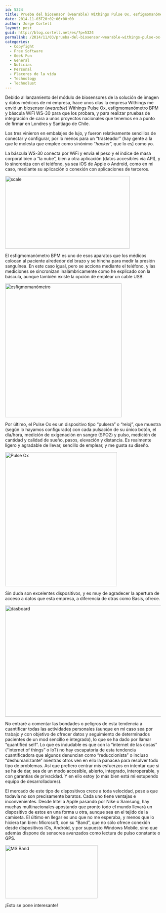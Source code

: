 ```yaml
---
id: 5324
title: Prueba del biosensor (wearable) Withings Pulse Ox, esfigmomanómetro BPM y báscula WiFi WS-30
date: 2014-11-03T20:02:06+00:00
author: Jorge Cortell
layout: post
guid: http://blog.cortell.net/es/?p=5324
permalink: /2014/11/03/prueba-del-biosensor-wearable-withings-pulse-ox-esfigmomanometro-bpm-y-bascula-wifi-ws-30/
categories:
  - Copyfight
  - Free Software
  - Geek Fun
  - General
  - Noticias
  - Personal
  - Placeres de la vida
  - Technology
  - Technolust
---
```

Debido al lanzamiento del módulo de biosensores de la solución de imagen y datos médicos de mi empresa, hace unos días la empresa Withings me envió un biosensor (_wearable_) Withings Pulse Ox, esfigmomanómetro BPM y báscula WiFi WS-30 para que los probara, y para realizar pruebas de integración de cara a unos proyectos nacionales que tenemos en a punto de firmar en Londres y Santiago de Chile.

Los tres vinieron en embalajes de lujo, y fueron relativamente sencillos de conectar y configurar, por lo menos para un “trasteador” (hay gente a la que le molesta que emplee como sinónimo “_hacker_”, que lo es) como yo.

La báscula WS-30 conecta por WiFi y envía el peso y el índice de masa corporal bien a “la nube”, bien a otra aplicación (datos accesibles vía API), y lo sincroniza con el teléfono, ya sea iOS de Apple o Android, como en mi caso, mediante su aplicación o conexión con aplicaciones de terceros.

<img class="aligncenter" src="http://vitrine-media-cdn.withings.com/catalog/product/cache/8/image/9df78eab33525d08d6e5fb8d27136e95/s/c/scale-black.png" alt="scale" width="403" height="235" />

El esfigmomanómetro BPM es uno de esos aparatos que los médicos colocan al paciente alrededor del brazo y se hincha para medir la presión sanguínea. En este caso igual, pero se acciona mediante el teléfono, y las mediciones se sincronizan inalámbricamente como he explicado con la báscula, aunque también existe la opción de emplear un cable USB.

<img class="aligncenter" src="http://vitrine-media-cdn.withings.com/catalog/product/cache/8/thumbnail/9df78eab33525d08d6e5fb8d27136e95/b/p/bpm.jpg" alt="esfigmomanómetro" width="377" height="433" />

Por último, el Pulse Ox es un dispositivo tipo “pulsera” o “reloj”, que muestra (según lo hayamos configurado) con cada pulsación de su único botón, el día/hora, medición de oxigenación en sangre (SPO2) y pulso, medición de cantidad y calidad de sueño, pasos, elevación y distancia. Es realmente ligero y agradable de llevar, sencillo de emplear, y me gusta su diseño.

<img class="aligncenter" src="http://vitrine-media-cdn.withings.com/catalog/product/cache/8/thumbnail/9df78eab33525d08d6e5fb8d27136e95/p/u/pulse2_1.jpg" alt="Pulse Ox" width="362" height="434" />

Sin duda son excelentes dispositivos, y es muy de agradecer la apertura de acceso a datos que esta empresa, a diferencia de otras como Basis, ofrece.

<img class="aligncenter" src="http://vitrine-media-cdn.withings.com/wysiwyg/products/health_mate/activity_mac_iphone_1.png" alt="dasboard" width="540" height="360" />

No entraré a comentar las bondades o peligros de esta tendencia a cuantificar todas las actividades personales (aunque en mi caso sea por trabajo y con objetivo de ofrecer datos y seguimiento de determinados pacientes de un mod sencillo e integrado), lo que se ha dado por llamar “quantified self”. Lo que es indudable es que con la “internet de las cosas” (“internet of things” o IoT) no hay escapatoria de esta tendencia cuantificadora que algunos denuncian como “reduccionista” o incluso “deshumanizante” mientras otros ven en ello la panacea para resolver todo tipo de problemas. Así que prefiero centrar mis esfuerzos en intentar que si se ha de dar, sea de un modo accesible, abierto, integrado, interoperable, y con garantías de privacidad. Y en ello estoy (o más bien está mi estupendo equipo de desarrolladores).

El mercado de este tipo de dispositivos crece a toda velocidad, pese a que todavía no son precisamente baratos. Cada uno tiene ventajas e inconvenientes. Desde Intel a Apple pasando por Nike o Samsung, hay muchas multinacionales apostando que pronto todo el mundo llevará un dispositivo de estos en una forma u otra, aunque sea en el tejido de la camiseta. El último en llegar es uno que no me esperaba, y menos que lo hiciera tan bien: Microsoft, con su “Band”, que no sólo ofrece conexión desde dispositivos iOs, Android, y por supuesto Windows Mobile, sino que además dispone de sensores avanzados como lectura de pulso constante o GPS.

<img class="aligncenter" src="http://mscorpnews.blob.core.windows.net/ncmedia/2014/10/band_891x392-659x311.jpg" alt="MS Band" width="299" height="172" />

¡Esto se pone interesante!